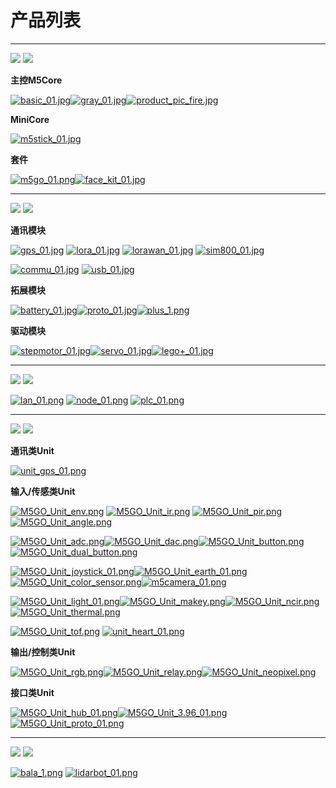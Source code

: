 # 产品列表

***

<img src='assets/img/product_pics/1.jpg'> <img src='assets/img/product_pics/cores.png'>

**主控M5Core**

[![basic_01.jpg](https://i.loli.net/2018/12/13/5c121478df534.jpg)](zh_CN/product_documents/m5stack-core/m5core_basic)[![gray_01.jpg](https://i.loli.net/2018/12/13/5c1214ef29949.jpg)](zh_CN/product_documents/m5stack-core/m5core_gray)[![product_pic_fire.jpg](https://i.loli.net/2018/12/13/5c121562a65be.jpg)](zh_CN/product_documents/m5stack-core/m5core_fire)

**MiniCore**

[![m5stick_01.jpg](https://i.loli.net/2018/12/13/5c12158935965.jpg)](zh_CN/product_documents/m5stack-core/minicore_stick)

<!-- [M5Stick]() -->

**套件**

[![m5go_01.png](https://i.loli.net/2018/12/13/5c12159c9c2aa.png)](zh_CN/product_documents/m5stack-core/m5go_iot_starter_kit)[![face_kit_01.jpg](https://i.loli.net/2018/12/13/5c1215b26d803.jpg)](zh_CN/product_documents/m5stack-core/face_kit)

<!-- |[M5GO Starter Kit]()|[FACES Kit]()| -->

***

<img src='assets/img/product_pics/2.jpg'> <img src='assets/img/product_pics/module.png'>

**通讯模块**

[![gps_01.jpg](https://i.loli.net/2018/12/13/5c12160039059.jpg)](zh_CN/product_documents/modules/module_gps) [![lora_01.jpg](https://i.loli.net/2018/12/13/5c12161755792.jpg)](zh_CN/product_documents/modules/module_lora) [![lorawan_01.jpg](https://i.loli.net/2018/12/13/5c1216c437a6c.jpg)](zh_CN/product_documents/modules/module_lora) [![sim800_01.jpg](https://i.loli.net/2018/12/13/5c12165b1bc66.jpg)](zh_CN/product_documents/modules/module_sim800)

[![commu_01.jpg](https://i.loli.net/2018/12/13/5c121675145ca.jpg)](zh_CN/product_documents/modules/module_commu) [![usb_01.jpg](https://i.loli.net/2018/12/13/5c1216928954a.jpg)](zh_CN/product_documents/modules/module_usb)

<!-- |[GPS]()|[LORA]()|[SIM800/GPRS/GSM]()|[COMMU]()| -->

**拓展模块**

[![battery_01.jpg](https://i.loli.net/2018/12/13/5c121754d1485.jpg)](zh_CN/product_documents/modules/module_battery)[![proto_01.jpg](https://i.loli.net/2018/12/13/5c12175690f25.jpg)](zh_CN/product_documents/modules/module_proto)[![plus_1.png](https://i.loli.net/2018/12/13/5c121789cd9f9.png)](zh_CN/product_documents/modules/module_plus)

<!-- |[BATTERY]()|[PROTO]()| -->

**驱动模块**

[![stepmotor_01.jpg](https://i.loli.net/2018/12/13/5c1217aa25a91.jpg)](zh_CN/product_documents/modules/module_stepmotor)[![servo_01.jpg](https://i.loli.net/2018/12/13/5c1217abb1cd9.jpg)](zh_CN/product_documents/modules/module_servo)[![lego+_01.jpg](https://i.loli.net/2018/12/13/5c1217c0e98b7.jpg)](zh_CN/product_documents/modules/module_lego+)

<!-- |[STEPMOTOR]()|[SERVO]()| -->

***

<img src='assets/img/product_pics/5.jpg'> <img src='assets/img/product_pics/bases.png'>

[![lan_01.png](https://i.loli.net/2018/12/13/5c1223ee16411.png)](zh_CN/product_documents/bases/lan_base) [![node_01.png](https://i.loli.net/2018/12/13/5c1223fd8d2cb.png)](zh_CN/product_documents/bases/node_base) [![plc_01.png](https://i.loli.net/2018/12/13/5c122411a87d1.png)](zh_CN/product_documents/bases/plc_base)

***

<img src='assets/img/product_pics/3.jpg'> <img src='assets/img/product_pics/unit.png'>

**通讯类Unit**

[![unit_gps_01.png](https://i.loli.net/2018/12/13/5c12313a52a31.png)](zh_CN/product_documents/units/unit_gps)

**输入/传感类Unit**

[![M5GO_Unit_env.png](https://i.loli.net/2018/12/13/5c12229aed8e7.png)](zh_CN/product_documents/units/unit_env) [![M5GO_Unit_ir.png](https://i.loli.net/2018/12/13/5c1222c75a47c.png)](zh_CN/product_documents/units/unit_ir) [![M5GO_Unit_pir.png](https://i.loli.net/2018/12/13/5c1222b138916.png)](zh_CN/product_documents/units/unit_pir) [![M5GO_Unit_angle.png](https://i.loli.net/2018/12/13/5c1219eb78c21.png)](zh_CN/product_documents/units/unit_angle)

[![M5GO_Unit_adc.png](https://i.loli.net/2018/12/13/5c12192a6110d.png)](zh_CN/product_documents/units/unit_adc)[![M5GO_Unit_dac.png](https://i.loli.net/2018/12/13/5c1219d495a9a.png)](zh_CN/product_documents/units/unit_dac)[![M5GO_Unit_button.png](https://i.loli.net/2018/12/13/5c121a068c209.png)](zh_CN/product_documents/units/unit_button)[![M5GO_Unit_dual_button.png](https://i.loli.net/2018/12/13/5c121a1adfedb.png)](zh_CN/product_documents/units/unit_dual_button)

[![M5GO_Unit_joystick_01.png](https://i.loli.net/2018/12/13/5c121a8c96259.png)](zh_CN/product_documents/units/unit_color_joystick)[![M5GO_Unit_earth_01.png](https://i.loli.net/2018/12/13/5c121a6619dd1.png)](zh_CN/product_documents/units/unit_earth)[![M5GO_Unit_color_sensor.png](https://i.loli.net/2018/12/13/5c121a2debd7c.png)](zh_CN/product_documents/units/unit_color_sensor)[![m5camera_01.png](https://i.loli.net/2018/12/13/5c1218b4d4a50.png)](zh_CN/product_documents/units/unit_m5camera)

[![M5GO_Unit_light_01.png](https://i.loli.net/2018/12/13/5c121db73426d.png)](zh_CN/product_documents/units/unit_light)[![M5GO_Unit_makey.png](https://i.loli.net/2018/12/13/5c121dd514166.png)](zh_CN/product_documents/units/unit_makey)[![M5GO_Unit_ncir.png](https://i.loli.net/2018/12/13/5c121df24f746.png)](zh_CN/product_documents/units/unit_ncir)[![M5GO_Unit_thermal.png](https://i.loli.net/2018/12/13/5c121e38b72c9.png)](zh_CN/product_documents/units/unit_thermal)

[![M5GO_Unit_tof.png](https://i.loli.net/2018/12/13/5c121e5cd47e1.png)](zh_CN/product_documents/units/unit_tof) [![unit_heart_01.png](https://i.loli.net/2018/12/13/5c1238156ec33.png)](zh_CN/product_documents/units/unit_heart)

**输出/控制类Unit**

[![M5GO_Unit_rgb.png](https://i.loli.net/2018/12/13/5c121f5c98542.png)](zh_CN/product_documents/units/unit_rgb)[![M5GO_Unit_relay.png](https://i.loli.net/2018/12/13/5c121f6e9a185.png)](zh_CN/product_documents/units/unit_relay)[![M5GO_Unit_neopixel.png](https://i.loli.net/2018/12/13/5c121f8457fcb.png)](zh_CN/product_documents/units/unit_neopixel)

**接口类Unit**

[![M5GO_Unit_hub_01.png](https://i.loli.net/2018/12/13/5c121f970bb1f.png)](zh_CN/product_documents/units/unit_hub)[![M5GO_Unit_3.96_01.png](https://i.loli.net/2018/12/13/5c121fac3607e.png)](zh_CN/product_documents/units/unit_396port)
[![M5GO_Unit_proto_01.png](https://i.loli.net/2018/12/13/5c121e125b2fe.png)](zh_CN/product_documents/units/unit_proto)

***

<img src='assets/img/product_pics/4.jpg'> <img src='assets/img/product_pics/application.png'>

[![bala_1.png](https://i.loli.net/2018/12/13/5c1224ba208bc.png)](zh_CN/product_documents/applications/application_bala) [![lidarbot_01.png](https://i.loli.net/2018/12/13/5c1224dbe9609.png)](zh_CN/product_documents/applications/application_lidarbot)

<!-- <img src='assets/img/product_pics/1.jpg'> <img src='assets/img/product_pics/cores.png'>

| M5Core        | MiniCore      |
| :----------:  |:------------: |
| [BASIC](zh_CN/product_documents/m5stack-core/m5core_basic)         | [Stick](zh_CN/product_documents/m5stack-core/minicore_stick)         |
| [GRAY](zh_CN/product_documents/m5stack-core/m5core_gray)          | /            |
| [FIRE](zh_CN/product_documents/m5stack-core/m5core_fire)          | /            |
| [FACE Kit](zh_CN/product_documents/m5stack-core/face_kit)          | /            |
| [M5GO IOT Kit](zh_CN/product_documents/m5stack-core/m5go_iot_starter_kit)          | /            |


<img src='assets/img/product_pics/2.jpg'> <img src='assets/img/product_pics/module.png'>

| 无线通信模块      | 配件模块  | 控制模块   |
| :------------------:  |:------------------:| :--------------------:|
| [GPS](zh_CN/product_documents/modules/module_gps) | [PROTO](zh_CN/product_documents/modules/module_proto) | [STEPMOTOR](zh_CN/product_documents/modules/module_stepmotor)|
| [LORA](zh_CN/product_documents/modules/module_lora)                  | [BATTERY](zh_CN/product_documents/modules/module_battery)            | [SERVO](zh_CN/product_documents/modules/module_servo)                     |
| [SIM800/GPRS/GSM](zh_CN/product_documents/modules/module_sim800)                  | [BTC](zh_CN/product_documents/modules/module_btc)                | [COMMU](zh_CN/product_documents/modules/module_commu)                    |
| [LoRaWAN](zh_CN/product_documents/modules/module_lorawan)       | [PLUS](zh_CN/product_documents/modules/module_plus)                  | [LEGO+](zh_CN/product_documents/modules/module_lego+)                    |
| /                     | [USB](zh_CN/product_documents/modules/module_usb)                  | /                     |
| /                     | /                  | /                     |
| /                     | /                  | /                     |
| /                     | /                  | /                     |
| /                     | /                  | /                     |

<img src='assets/img/product_pics/5.jpg'> <img src='assets/img/product_pics/bases.png'>

|       |   |    |
| :------------------:  |:------------------:| :--------------------:|
| [M5GO底座](zh_CN/product_documents/bases/m5go_base)      | [PLC底座](zh_CN/product_documents/modules/module_plc)  | [FACE底座](zh_CN/product_documents/bases/face_base)   |
| [LAN底座](zh_CN/product_documents/bases/lan_base)      | /  | /   |
| [Node底座](zh_CN/product_documents/bases/node_base)      | /  | /   |

<img src='assets/img/product_pics/5.jpg'> <img src='assets/img/product_pics/accessory.png'>

|       |   |   |
| :------------------:  |:------------------:| :--------------------:|
| [LEGO-CABLE](zh_CN/product_documents/accessories/cables/lego_cable)      | [FRAME](zh_CN/product_documents/accessories/frame)  | /   |


<img src='assets/img/product_pics/3.jpg'> <img src='assets/img/product_pics/unit.png'>

| 输入/传感类Unit   | 输出/控制类Unit  | 接口类Unit   |
| :-------------------: |:------------------------: | :----------------:|
| [ENV](zh_CN/product_documents/units/unit_env)                   | [RGB](zh_CN/product_documents/units/unit_rgb)                       | [HUB](zh_CN/product_documents/units/unit_hub)               |
| [IR](zh_CN/product_documents/units/unit_ir)                    | [RELAY](zh_CN/product_documents/units/unit_relay)                         | [3.96PORT](zh_CN/product_documents/units/unit_396port)          |
| [PIR](zh_CN/product_documents/units/unit_pir)                   | [NeoPixel](zh_CN/product_documents/units/unit_neopixel)                         | /                 |
| [ANGLE](zh_CN/product_documents/units/unit_angle)                   | /                         | /                 |
| [EARTH/Moisture](zh_CN/product_documents/units/unit_earth)        | /                         | /                 |
| [LIGHT](zh_CN/product_documents/units/unit_light)                 | /                         | /                 |
| [MAKEY](zh_CN/product_documents/units/unit_makey)                   | /                         | /                 |
| [BUTTON](zh_CN/product_documents/units/unit_button)                   | /                         | /                 |
| [Dual-BUTTON](zh_CN/product_documents/units/unit_dual_button)                   | /                         | /                 |
| [JOYSTICK](zh_CN/product_documents/units/unit_joystick)                   | /                         | /                 |
| [THERMAL](zh_CN/product_documents/units/unit_thermal)                   | /                         | /                 |
| [ADC](zh_CN/product_documents/units/unit_adc)                   | /                         | /                 |
| [DAC](zh_CN/product_documents/units/unit_dac)                   | /                         | /                 |
| [Color Sensor](zh_CN/product_documents/units/unit_color_sensor)                   | /                         | /                 |
| [ToF](zh_CN/product_documents/units/unit_tof)                   | /                         | /                 |
| [ESP32Cam](zh_CN/product_documents/units/unit_esp32cam)         | / | / |
| [M5Camera](zh_CN/product_documents/units/unit_m5camera)         | / | / |
| [NCIR](zh_CN/product_documents/units/unit_ncir)                           | /                         | /                 |


<img src='assets/img/product_pics/4.jpg'> <img src='assets/img/product_pics/application.png'>

|       |   |   |
| :------------------:  |:------------------:| :--------------------:|
| [BALA](zh_CN/product_documents/applications/application_bala)      | [LidarBot](zh_CN/product_documents/applications/application_lidarbot)  | /   |


<img src='assets/img/product_pics/6.jpg'> <img src='assets/img/product_pics/tool.png'>

* [M5Stack USB Downloader](zh_CN/product_documents/tools/tool_usb_downloader) -->

<!-- GitHub Buttons -->
<script async defer src="https://buttons.github.io/buttons.js"></script>
